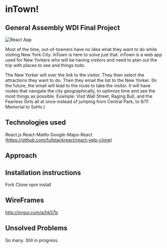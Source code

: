 
# inTown! 
## General Assembly WDI Final Project
![React App](http://i.imgur.com/3FZy9EZ.png)

Most of the time, out-of-towners have no idea what they want to do while visiting New York City. inTown is here to solve just that. inTown is a web app used for New Yorkers who will be having visitors and need to plan out the trip with places to see and things todo. 

The New Yorker will over the link to the visitor. They then select the attractions they want to do. Then they email the list to the New Yorker. (In the future, the email will lead to the route to take the visitor. It will have routes that navigate the city geographically, to optimize time and see the most things as possible. Example: Visit Wall Street, Raging Bull, and the Fearless Girls all at once instead of jumping from Central Park, to 9/11 Memorial to SoHo.)


## Technologies used
React.js
React-Mailto
Google-Maps-React 
(https://github.com/fullstackreact/react-yelp-clone)


## Approach 

## Installation instructions 
Fork
Clone 
npm install 

## WireFrames
http://imgur.com/a/hk57b



## Unsolved Problems
So many. Still in progress. 
